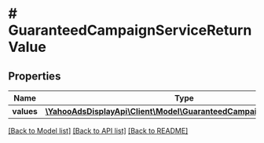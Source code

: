# # GuaranteedCampaignServiceReturnValue

## Properties

Name | Type | Description | Notes
------------ | ------------- | ------------- | -------------
**values** | [**\YahooAdsDisplayApi\Client\Model\GuaranteedCampaignServiceValue[]**](GuaranteedCampaignServiceValue.md) |  | [optional]

[[Back to Model list]](../../README.md#models) [[Back to API list]](../../README.md#endpoints) [[Back to README]](../../README.md)

